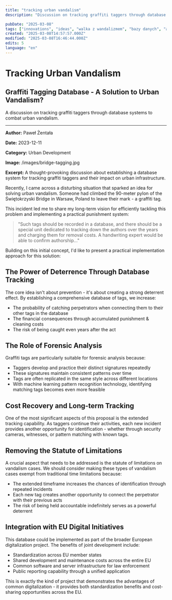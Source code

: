 ```yaml
---
title: "tracking urban vandalism"
description: "Discussion on tracking graffiti taggers through database systems to combat urban vandalism"

pubDate: "2025-03-08"
tags: ["innovations", "ideas", "walka z wandalizmem", "bazy danych", "analiza grafologiczna", "deterrent", "rozwój miejski"]
created: "2025-03-08T14:57:57.000Z"
modified: "2025-03-08T16:46:44.000Z"
edits: 5
language: "en"
---
```


# Tracking Urban Vandalism

## Graffiti Tagging Database - A Solution to Urban Vandalism?

A discussion on tracking graffiti taggers through database systems to combat urban vandalism.

---

**Author:** Paweł Żentała

**Date:** 2023-12-11

**Category:** Urban Development

**Image:** /images/bridge-tagging.jpg

**Excerpt:** A thought-provoking discussion about establishing a database system for tracking graffiti taggers and their impact on urban infrastructure.

Recently, I came across a disturbing situation that sparked an idea for solving urban vandalism. Someone had climbed the 90-meter pylon of the Świętokrzyski Bridge in Warsaw, Poland to leave their mark - a graffiti tag.

This incident led me to share my long-term vision for efficiently tackling this problem and implementing a practical punishment system:

> "Such tags should be recorded in a database, and there should be a special unit dedicated to tracking down the authors over the years and charging them for removal costs. A handwriting expert would be able to confirm authorship..."

Building on this initial concept, I'd like to present a practical implementation approach for this solution:

## The Power of Deterrence Through Database Tracking

The core idea isn't about prevention - it's about creating a strong deterrent effect. By establishing a comprehensive database of tags, we increase:

- The probability of catching perpetrators when connecting them to their other tags in the database
- The financial consequences through accumulated punishment & cleaning costs
- The risk of being caught even years after the act

## The Role of Forensic Analysis

Graffiti tags are particularly suitable for forensic analysis because:

- Taggers develop and practice their distinct signatures repeatedly
- These signatures maintain consistent patterns over time
- Tags are often replicated in the same style across different locations
- With machine learning pattern recognition technology, identifying matching tags becomes even more feasible

## Cost Recovery and Long-term Tracking

One of the most significant aspects of this proposal is the extended tracking capability. As taggers continue their activities, each new incident provides another opportunity for identification - whether through security cameras, witnesses, or pattern matching with known tags.

## Removing the Statute of Limitations

A crucial aspect that needs to be addressed is the statute of limitations on vandalism cases. We should consider making these types of vandalism cases exempt from traditional time limitations because:

- The extended timeframe increases the chances of identification through repeated incidents
- Each new tag creates another opportunity to connect the perpetrator with their previous acts
- The risk of being held accountable indefinitely serves as a powerful deterrent

## Integration with EU Digital Initiatives

This database could be implemented as part of the broader European digitalization project. The benefits of joint development include:

- Standardization across EU member states
- Shared development and maintenance costs across the entire EU
- Common software and server infrastructure for law enforcement
- Public reporting capability through a unified application

This is exactly the kind of project that demonstrates the advantages of common digitalization - it provides both standardization benefits and cost-sharing opportunities across the EU.